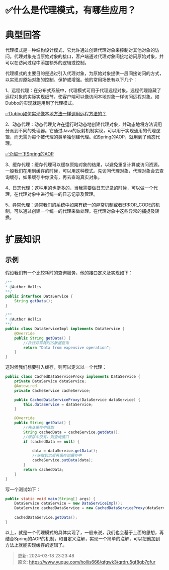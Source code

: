 # ✅什么是代理模式，有哪些应用？

# 典型回答


代理模式是一种结构设计模式，它允许通过创建代理对象来控制对其他对象的访问。代理对象充当原始对象的接口，客户端通过代理对象间接地访问原始对象，并可以在访问过程中添加额外的逻辑或控制。



代理模式的主要目的是通过引入代理对象，为原始对象提供一层间接访问的方式，以实现对原始对象的控制、保护或增强。他的常用场景有以下几个：



1、远程代理：在分布式系统中，代理模式可用于代理远程对象。远程代理隐藏了远程对象的实际实现细节，使客户端可以像访问本地对象一样访问远程对象。如Dubbo的实现就是用到了代理模式。



[✅Dubbo如何实现像本地方法一样调用远程方法的？](https://www.yuque.com/hollis666/qfgwk3/hqnrwvt46ky1ar4n)



2、动态代理：动态代理允许在运行时动态地创建代理对象，并动态地将方法调用分派到不同的处理器。它通过Java的反射机制实现，可以用于实现通用的代理逻辑，而无需为每个被代理的类单独创建代理。如Spring的AOP，就用到了动态代理。



[✅介绍一下Spring的AOP](https://www.yuque.com/hollis666/qfgwk3/nget4r5wl2imegi7)



3、缓存代理：缓存代理可以缓存原始对象的结果，以避免重复计算或访问资源。一般我们在用到缓存的时候，可以用这种模式。先访问代理对象，代理对象会去查询缓存，如果缓存中你没有，再去查询真实对象。



4、日志代理：这种用的也挺多的，当我需要做日志记录的时候，可以做一个代理，在代理对象中进行统一的日志记录及管理。



5、异常代理：通常我们的系统中如果有统一的异常机制或者ERROR_CODE的机制，可以通过创建一个统一的代理来做处理。在代理对象中这些异常的捕捉及转换。





# 扩展知识


## 示例


假设我们有一个比较耗时的查询服务，他的接口定义及实现如下：



```java
/**
* @Author Hollis
**/
public interface DataService {
    String getData();
}

```



```java
/**
* @Author Hollis
**/
public class DataServiceImpl implements DataService {
    @Override
    public String getData() {
        //执行非常耗时的数据查询
        return "Data from expensive operation";
    }
}
```



这时候我们想要引入缓存，则可以定义以一个代理：



```java
public class CachedDataServiceProxy implements DataService {
    private DataService dataService;
    @Autowired
    private CacheService cacheService;

    public CachedDataServiceProxy(DataService dataService) {
        this.dataService = dataService;
    }

    @Override
    public String getData() {
        //先从缓存中获取
        String cachedData = cacheService.getdata();
        //缓存中没有，则查询接口
        if (cachedData == null) {
            
            data = dataService.getData();
            //获取到以后再保存到缓存中
            cacheService.putData(data);
        }
        return cachedData;
    }
}
```



写一个测试如下：



```java
public static void main(String[] args) {
    DataService dataService = new DataServiceImpl();
    DataService cachedDataService = new CachedDataServiceProxy(dataService);
   
    cachedDataService.getData();
}
```



以上，就是一个代理模式的具体实现了，一般来说，我们也会基于上面的思想，再结合Spring的AOP的机制，和自定义注解，实现一个简单的注解，可以把他加到方法上就能实现缓存的逻辑了。



> 更新: 2024-03-18 23:23:48  
> 原文: <https://www.yuque.com/hollis666/qfgwk3/qrdru5gf8gb7gfur>
